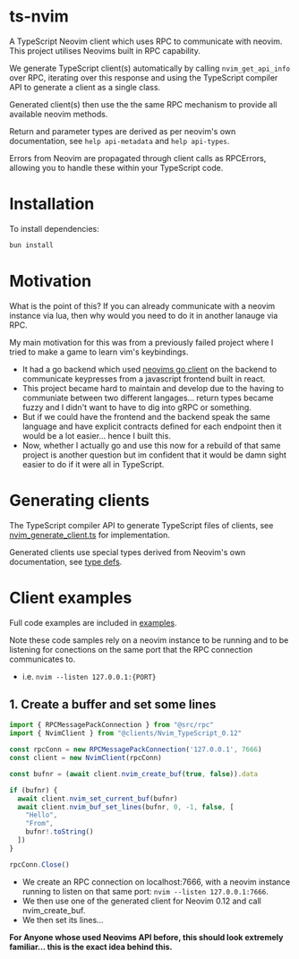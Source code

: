 # ts-nvim

A TypeScript Neovim client which uses RPC to communicate with neovim. This project utilises Neovims built in RPC capability.

We generate TypeScript client(s) automatically by calling `nvim_get_api_info` over RPC, iterating over this response and using the TypeScript compiler API
  to generate a client as a single class.

Generated client(s) then use the the same RPC mechanism to provide all available neovim methods.

Return and parameter types are derived as per neovim's own documentation, see `help api-metadata` and `help api-types`.

Errors from Neovim are propagated through client calls as RPCErrors, allowing you to handle these within your TypeScript code.


# Installation

To install dependencies:

```bash
bun install
```

# Motivation
What is the point of this? If you can already communicate with a neovim instance via lua, then why would you need to do it in another lanauge via RPC.

My main motivation for this was from a previously failed project where I tried to make a game to learn vim's keybindings.
- It had a go backend which used [neovims go client](https://github.com/neovim/go-client) on the backend to communicate keypresses from a javascript frontend built in react.
- This project became hard to maintain and develop due to the having to communiate between two different langages... return types became fuzzy and I didn't want to have to dig into gRPC or something.
- But if we could have the frontend and the backend speak the same language and have explicit contracts defined for each endpoint then it would be a lot easier... hence I built this.
- Now, whether I actually go and use this now for a rebuild of that same project is another question but im confident that it would be damn sight easier to do if it were all in TypeScript.


# Generating clients
The TypeScript compiler API to generate TypeScript files of clients, see [nvim_generate_client.ts](./src/nvim_client/nvim_generate_client.ts) for implementation.

Generated clients use special types derived from Neovim's own documentation, see [type defs](./src/nvim_types.ts).

# Client examples

Full code examples are included in [examples](./examples).

Note these code samples rely on a neovim instance to be running and to be listening for conections on the same port that the RPC connection communicates to.
- i.e. `nvim --listen 127.0.0.1:{PORT}`

## 1. Create a buffer and set some lines
```typescript
import { RPCMessagePackConnection } from "@src/rpc"
import { NvimClient } from "@clients/Nvim_TypeScript_0.12"

const rpcConn = new RPCMessagePackConnection('127.0.0.1', 7666)
const client = new NvimClient(rpcConn)

const bufnr = (await client.nvim_create_buf(true, false)).data

if (bufnr) {
  await client.nvim_set_current_buf(bufnr)
  await client.nvim_buf_set_lines(bufnr, 0, -1, false, [
    "Hello",
    "From",
    bufnr!.toString()
  ])
}

rpcConn.Close()
```
- We create an RPC connection on localhost:7666, with a neovim instance running to listen on that same port: `nvim --listen 127.0.0.1:7666`.
- We then use one of the generated client for Neovim 0.12 and call nvim_create_buf.
- We then set its lines...

**For Anyone whose used Neovims API before, this should look extremely familiar... this is the exact idea behind this.**



